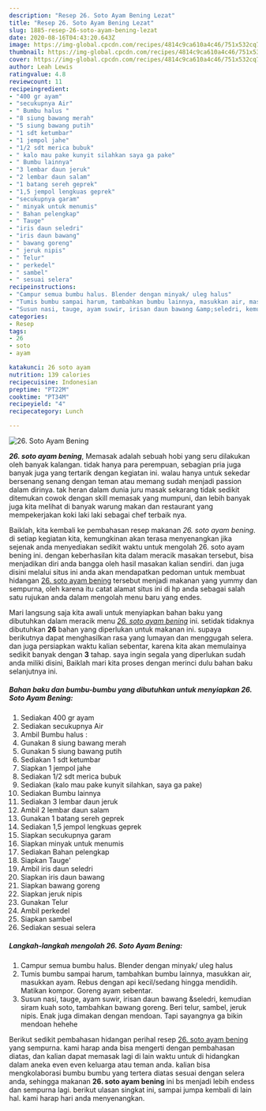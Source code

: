 ```yaml
---
description: "Resep 26. Soto Ayam Bening Lezat"
title: "Resep 26. Soto Ayam Bening Lezat"
slug: 1885-resep-26-soto-ayam-bening-lezat
date: 2020-08-16T04:43:20.643Z
image: https://img-global.cpcdn.com/recipes/4814c9ca610a4c46/751x532cq70/26-soto-ayam-bening-foto-resep-utama.jpg
thumbnail: https://img-global.cpcdn.com/recipes/4814c9ca610a4c46/751x532cq70/26-soto-ayam-bening-foto-resep-utama.jpg
cover: https://img-global.cpcdn.com/recipes/4814c9ca610a4c46/751x532cq70/26-soto-ayam-bening-foto-resep-utama.jpg
author: Leah Lewis
ratingvalue: 4.8
reviewcount: 11
recipeingredient:
- "400 gr ayam"
- "secukupnya Air"
- " Bumbu halus "
- "8 siung bawang merah"
- "5 siung bawang putih"
- "1 sdt ketumbar"
- "1 jempol jahe"
- "1/2 sdt merica bubuk"
- " kalo mau pake kunyit silahkan saya ga pake"
- " Bumbu lainnya"
- "3 lembar daun jeruk"
- "2 lembar daun salam"
- "1 batang sereh geprek"
- "1,5 jempol lengkuas geprek"
- "secukupnya garam"
- " minyak untuk menumis"
- " Bahan pelengkap"
- " Tauge"
- "iris daun seledri"
- "iris daun bawang"
- " bawang goreng"
- " jeruk nipis"
- " Telur"
- " perkedel"
- " sambel"
- " sesuai selera"
recipeinstructions:
- "Campur semua bumbu halus. Blender dengan minyak/ uleg halus"
- "Tumis bumbu sampai harum, tambahkan bumbu lainnya, masukkan air, masukkan ayam. Rebus dengan api kecil/sedang hingga mendidih. Matikan kompor. Goreng ayam sebentar."
- "Susun nasi, tauge, ayam suwir, irisan daun bawang &amp;seledri, kemudian siram kuah soto, tambahkan bawang goreng. Beri telur, sambel, jeruk nipis. Enak juga dimakan dengan mendoan. Tapi sayangnya ga bikin mendoan hehehe"
categories:
- Resep
tags:
- 26
- soto
- ayam

katakunci: 26 soto ayam 
nutrition: 139 calories
recipecuisine: Indonesian
preptime: "PT22M"
cooktime: "PT34M"
recipeyield: "4"
recipecategory: Lunch

---
```



![26. Soto Ayam Bening](https://img-global.cpcdn.com/recipes/4814c9ca610a4c46/751x532cq70/26-soto-ayam-bening-foto-resep-utama.jpg)

<b><i>26. soto ayam bening</i></b>, Memasak adalah sebuah hobi yang seru dilakukan oleh banyak kalangan. tidak hanya para perempuan, sebagian pria juga banyak juga yang tertarik dengan kegiatan ini. walau hanya untuk sekedar bersenang senang dengan teman atau memang sudah menjadi passion dalam dirinya. tak heran dalam dunia juru masak sekarang tidak sedikit ditemukan cowok dengan skill memasak yang mumpuni, dan lebih banyak juga kita melihat di banyak warung makan dan restaurant yang mempekerjakan koki laki laki sebagai chef terbaik nya.

Baiklah, kita kembali ke pembahasan resep makanan <i>26. soto ayam bening</i>. di setiap kegiatan kita, kemungkinan akan terasa menyenangkan jika sejenak anda menyediakan sedikit waktu untuk mengolah 26. soto ayam bening ini. dengan keberhasilan kita dalam meracik masakan tersebut, bisa menjadikan diri anda bangga oleh hasil masakan kalian sendiri. dan juga disini melalui situs ini anda akan mendapatkan pedoman untuk membuat hidangan <u>26. soto ayam bening</u> tersebut menjadi makanan yang yummy dan sempurna, oleh karena itu catat alamat situs ini di hp anda sebagai salah satu rujukan anda dalam mengolah menu baru yang endes.




Mari langsung saja kita awali untuk menyiapkan bahan baku yang dibutuhkan dalam meracik menu <u><i>26. soto ayam bening</i></u> ini. setidak tidaknya dibutuhkan <b>26</b> bahan yang diperlukan untuk makanan ini. supaya berikutnya dapat menghasilkan rasa yang lumayan dan menggugah selera. dan juga persiapkan waktu kalian sebentar, karena kita akan memulainya sedikit banyak dengan <b>3</b> tahap. saya ingin segala yang diperlukan sudah anda miliki disini, Baiklah mari kita proses dengan merinci dulu bahan baku selanjutnya ini.

<!--inarticleads1-->

##### Bahan baku dan bumbu-bumbu yang dibutuhkan untuk menyiapkan 26. Soto Ayam Bening:

1. Sediakan 400 gr ayam
1. Sediakan secukupnya Air
1. Ambil  Bumbu halus :
1. Gunakan 8 siung bawang merah
1. Gunakan 5 siung bawang putih
1. Sediakan 1 sdt ketumbar
1. Siapkan 1 jempol jahe
1. Sediakan 1/2 sdt merica bubuk
1. Sediakan  (kalo mau pake kunyit silahkan, saya ga pake)
1. Sediakan  Bumbu lainnya
1. Sediakan 3 lembar daun jeruk
1. Ambil 2 lembar daun salam
1. Gunakan 1 batang sereh geprek
1. Sediakan 1,5 jempol lengkuas geprek
1. Siapkan secukupnya garam
1. Siapkan  minyak untuk menumis
1. Sediakan  Bahan pelengkap
1. Siapkan  Tauge&#39;
1. Ambil iris daun seledri
1. Siapkan iris daun bawang
1. Siapkan  bawang goreng
1. Siapkan  jeruk nipis
1. Gunakan  Telur
1. Ambil  perkedel
1. Siapkan  sambel
1. Sediakan  sesuai selera




<!--inarticleads2-->

##### Langkah-langkah mengolah 26. Soto Ayam Bening:

1. Campur semua bumbu halus. Blender dengan minyak/ uleg halus
1. Tumis bumbu sampai harum, tambahkan bumbu lainnya, masukkan air, masukkan ayam. Rebus dengan api kecil/sedang hingga mendidih. Matikan kompor. Goreng ayam sebentar.
1. Susun nasi, tauge, ayam suwir, irisan daun bawang &amp;seledri, kemudian siram kuah soto, tambahkan bawang goreng. Beri telur, sambel, jeruk nipis. Enak juga dimakan dengan mendoan. Tapi sayangnya ga bikin mendoan hehehe




Berikut sedikit pembahasan hidangan perihal resep <u>26. soto ayam bening</u> yang sempurna. kami harap anda bisa mengerti dengan pembahasan diatas, dan kalian dapat memasak lagi di lain waktu untuk di hidangkan dalam aneka even even keluarga atau teman anda. kalian bisa mengkolaborasi bumbu bumbu yang tertera diatas sesuai dengan selera anda, sehingga makanan <b>26. soto ayam bening</b> ini bs menjadi lebih endess dan sempurna lagi. berikut ulasan singkat ini, sampai jumpa kembali di lain hal. kami harap hari anda menyenangkan.
